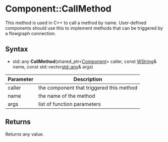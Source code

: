 # Component::CallMethod

This method is used in C++ to call a method by name. User-defined components should use this to implement methods that can be triggered by a flowgraph connection.

## Syntax

- std::any **CallMethod**(shared_ptr<[Component](Component.md)> caller, const [WString](WString.md)& name, const std::vector<std::any>& args)

| Parameter | Description |
|---|---|
| caller | the component that triggered this method |
| name | the name of the method |
| args | list of function parameters |

## Returns

Returns any value.
